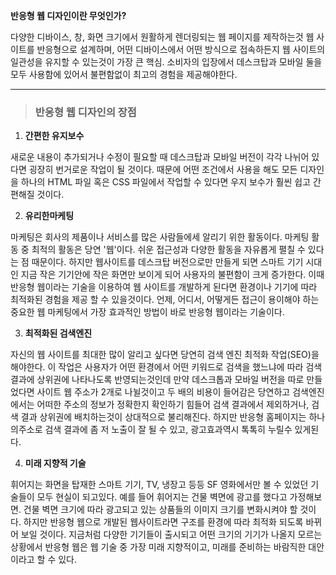 **반응형 웹 디자인이란 무엇인가?**

다양한 디바이스, 창, 화면 크기에서 원활하게 렌더링되는 웹 페이지를 제작하는것
웹 사이트를 반응형으로 설계하며, 어떤 디바이스에서 어떤 방식으로 접속하든지 웹 사이트의
일관성을 유지할 수 있는것이 가장 큰 핵심.
소비자의 입장에서 데스크탑과 모바일 둘을 모두 사용함에 있어서 불편함없이 최고의 경험을 제공해야한다.

---

> ### **반응형 웹 디자인의 장점**

1. **간편한 유지보수**

새로운 내용이 추가되거나 수정이 필요할 때 데스크탑과 모바일 버전이 각각 나뉘어 있다면 굉장히 번거로운 작업이 될 것이다.
때문에 어떤 조건에서 사용을 해도 모든 디자인을 하나의 HTML 파일 혹은 CSS 파일에서 작업할 수 있다면 우지 보수가 훨씬 쉽고 간편해질 것이다.

2. **유리한마케팅**

마케팅은 회사의 제품이나 서비스를 많은 사람들에세 알리기 위한 활동이다.
마케팅 활동 중 최적의 활동은 당연 '웹'이다. 쉬운 접근성과 다양한 활동을 자유롭게 펼칠 수 있다는 점 때문이다.
하지만 웹사이트를 데스크탑 버전으로만 만들게 되면 스마트 기기 시대인 지금 작은 기기안에 작은 화면만 보이게 되어 사용자의 불편함이 크게 증가한다.
이때 반응형 웹이라는 기술을 이용하여 웹 사이트를 개발하게 된다면 환경이나 기기에 따라 최적화된 경험을 제공 할 수 있을것이다.
언제, 어디서, 어떻게든 접근이 용이해야 하는 중요한 웹 마케팅에서 가장 효과적인 방법이 바로 반응형 웹이라는 기술이다.

3. **최적화된 검색엔진**

자신의 웹 사이트를 최대한 많이 알리고 싶다면 당연히 검색 엔진 최적화 작업(SEO)을 해야한다.
이 작업은 사용자가 어떤 환경에서 어떤 키워드로 검색을 했느냐에 따라 검색 결과에 상위권에 나타나도록 반영되는것인데
만약 데스크톱과 모바일 버전을 따로 만들었다면 사이트 웹 주소가 2개로 나뉠것이고 두 배의 비용이 들어감은 당연하고
검색엔진에서는 어떠한 주소의 정보가 정확한지 확인하기 힘들어 검색 결과에서 제외하거나, 검색 결과 상위권에 배치하는것이 상대적으로 불리해진다.
하지만 반응형 홈페이지는 하나의주소로 검색 결과에 좀 저 노출이 잘 될 수 있고, 광고효과역시 톡톡히 누릴수 있게된다.

4. **미래 지향적 기술**

휘어지는 화면을 탑재한 스마트 기기, TV, 냉장고 등등 SF 영화에서만 볼 수 있었던 기술들이 모두 현실이 되고있다.
예를 들어 휘어지는 건물 벽면에 광고를 했다고 가정해보면. 건물 벽면 크기에 따라 광고되고 있는 상품들의 이미지 크기를 변화시켜야 할 것이다.
하지만 반응형 웹으로 개발된 웹사이트라면 구조를 환경에 따라 최적화 되도록 바뀌어 보일 것이다.
지금처럼 다양한 기기들이 출시되고 어떤 크기의 기기가 나올지 모르는 상황에서 반응형 웹은 웹 기술 중 가장 미래 지향적이고, 미래를 준비하는
바람직한 대안이라고 할 수 있다.
